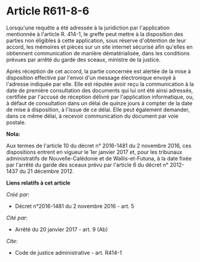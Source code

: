 # Article R611-8-6

Lorsqu'une requête a été adressée à la juridiction par l'application mentionnée à l'article R. 414-1, le greffe peut mettre à
la disposition des parties non éligibles à cette application, sous réserve d'obtention de leur accord, les mémoires et pièces
sur un site internet sécurisé afin qu'elles en obtiennent communication de manière dématérialisée, dans les conditions
prévues par arrêté du garde des sceaux, ministre de la justice.

Après réception de cet accord, la partie concernée est alertée de la mise à disposition effective par l'envoi d'un message
électronique envoyé à l'adresse indiquée par elle. Elle est réputée avoir reçu la communication à la date de première
consultation des documents qui lui ont été ainsi adressés, certifiée par l'accusé de réception délivré par l'application
informatique, ou, à défaut de consultation dans un délai de quinze jours à compter de la date de mise à disposition, à
l'issue de ce délai. Elle peut également demander, dans ce même délai, à recevoir communication du document par voie postale.

**Nota:**

Aux termes de l'article 10 du décret n° 2016-1481 du 2 novembre 2016, ces dispositions entrent en vigueur le 1er janvier 2017
et, pour les tribunaux administratifs de Nouvelle-Calédonie et de Wallis-et-Futuna, à la date fixée par l'arrêté du garde des
sceaux prévu par l'article 6 du décret n° 2012-1437 du 21 décembre 2012.

**Liens relatifs à cet article**

_Créé par_:

  - Décret n°2016-1481 du 2 novembre 2016 - art. 5

_Cité par_:

  - Arrêté du 20 janvier 2017 - art. 9 (Ab)

_Cite_:

  - Code de justice administrative - art. R414-1
